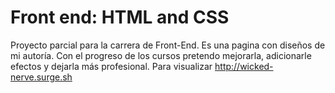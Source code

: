 # Front end: HTML and CSS
Proyecto parcial para la carrera de Front-End.
Es una pagina con diseños de mi autoría.  Con el progreso de los cursos pretendo mejorarla, adicionarle efectos y dejarla más profesional.
Para visualizar http://wicked-nerve.surge.sh
